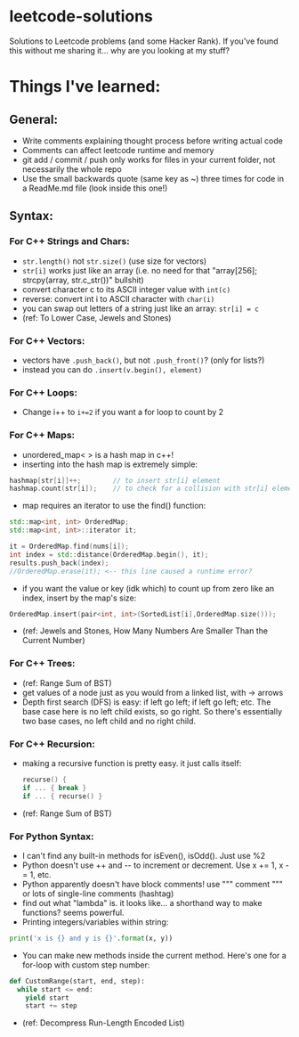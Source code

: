 # leetcode-solutions
Solutions to Leetcode problems (and some Hacker Rank).
If you've found this without me sharing it... why are you looking at my stuff? 

# Things I've learned:

## General:
- Write comments explaining thought process before writing actual code
- Comments can affect leetcode runtime and memory
- git add / commit / push only works for files in your current folder, not necessarily the whole repo
- Use the small backwards quote (same key as ~) three times for code in a ReadMe.md file (look inside this one!)

## Syntax:

### For C++ Strings and Chars:
- ```str.length()``` not ```str.size()``` (use size for vectors)
- ```str[i]``` works just like an array (i.e. no need for that "array[256]; strcpy(array, str.c_str())" bullshit)
- convert character c to its ASCII integer value with ```int(c)```
- reverse: convert int i to ASCII character with ```char(i)```
- you can swap out letters of a string just like an array: ```str[i] = c```
- (ref: To Lower Case, Jewels and Stones)

### For C++ Vectors:
- vectors have ```.push_back()```, but not ```.push_front()```? (only for lists?)
- instead you can do ```.insert(v.begin(), element)```

### For C++ Loops:
- Change i++ to ```i+=2``` if you want a for loop to count by 2

### For C++ Maps:
- unordered_map<  > is a hash map in c++!
- inserting into the hash map is extremely simple:
```cpp
hashmap[str[i]]++;        // to insert str[i] element
hashmap.count(str[i]);    // to check for a collision with str[i] element
```
- map requires an iterator to use the find() function:
```cpp
std::map<int, int> OrderedMap;
std::map<int, int>::iterator it;

it = OrderedMap.find(nums[i]);
int index = std::distance(OrderedMap.begin(), it);
results.push_back(index);
//OrderedMap.erase(it); <-- this line caused a runtime error?
```
- if you want the value or key (idk which) to count up from zero like an index, insert by the map's size:
```cpp
OrderedMap.insert(pair<int, int>(SortedList[i],OrderedMap.size()));
```
- (ref: Jewels and Stones, How Many Numbers Are Smaller Than the Current Number)

### For C++ Trees:
- (ref: Range Sum of BST)
- get values of a node just as you would from a linked list, with -> arrows
- Depth first search (DFS) is easy: if left go left; if left go left; etc. The base case here is no left child exists, so go right. So there's essentially two base cases, no left child and no right child.

### For C++ Recursion:
- making a recursive function is pretty easy. it just calls itself:
  ```cpp
  recurse() {
  if ... { break }
  if ... { recurse() }
  ```
- (ref: Range Sum of BST)

### For Python Syntax:
- I can't find any built-in methods for isEven(), isOdd(). Just use %2
- Python doesn't use ++ and -- to increment or decrement. Use x += 1, x -= 1, etc.
- Python apparently doesn't have block comments! use """ comment """ or lots of single-line comments (hashtag)
- find out what "lambda" is. it looks like... a shorthand way to make functions? seems powerful.
- Printing integers/variables within string:
```python
print('x is {} and y is {}'.format(x, y))
```
- You can make new methods inside the current method. Here's one for a for-loop with custom step number:
```python
def CustomRange(start, end, step):
  while start <= end:
    yield start
    start += step
```
- (ref: Decompress Run-Length Encoded List)
